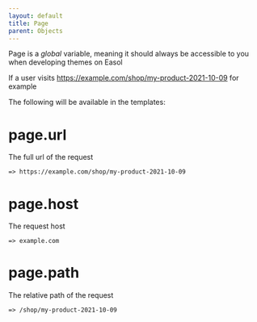 ```yaml
---
layout: default
title: Page
parent: Objects
---
```


Page is a _global_ variable, meaning it should always be accessible to you when developing themes on Easol

If a user visits https://example.com/shop/my-product-2021-10-09 for example

The following will be available in the templates:

# page.url

The full url of the request

`=> https://example.com/shop/my-product-2021-10-09`

# page.host

The request host

`=> example.com`

# page.path

The relative path of the request

`=> /shop/my-product-2021-10-09`
